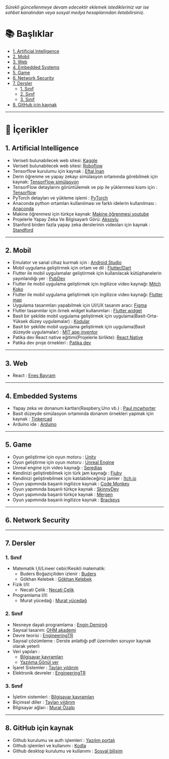 ###### Sürekli güncellenmeye devam edecektir eklemek istedikleriniz var ise sohbet kanalından veya sosyal medya hesaplarından iletebilirsiniz.

# 📚 Başlıklar
- [1. Artificial Intelligence](#1-artificial-intelligence)
- [2. Mobil](#2-mobil)
- [3. Web](#3-web)
- [4. Embedded Systems](#4-embedded-systems)
- [5. Game](#5-game)
- [6. Network Security](#6-network-security)
- [7. Dersler](#7-dersler)
  - [1. Sınıf](#1-sınıf)
  - [2. Sınıf](#2-sınıf)
  - [3. Sınıf](#3-sınıf)
- [8. GitHub için kaynak](#8-github-için-kaynak)

---

# 📌 İçerikler

## 1. Artificial Intelligence

- Veriseti bulunabilecek web sitesi: [Kaggle](https://www.kaggle.com/)
- Veriseti bulunabilecek web sitesi: [Roboflow](https://app.roboflow.com/)
- Tensorflow kurulumu için kaynak : [Eftal İnan](https://www.youtube.com/watch?v=DASXW0UuZNY&t)
- Derin öğrenme ve yapay zekayı simülasyon ortamında görebilmek için kaynak: [TensorFlow simülasyon](https://playground.tensorflow.org/#activation=tanh&batchSize=10&dataset=circle&regDataset=reg-plane&learningRate=0.03&regularizationRate=0&noise=0&networkShape=4,2&seed=0.64635&showTestData=false&discretize=false&percTrainData=50&x=true&y=true&xTimesY=false&xSquared=false&ySquared=false&cosX=false&sinX=false&cosY=false&sinY=false&collectStats=false&problem=classification&initZero=false&hideText=false)
- TensorFlow detaylarını görüntülemek ve pip ile yüklenmesi kısmı için : [Tensorflow](https://www.tensorflow.org/install/pip?hl=tr)
- PyTorch detayları ve yükleme işlemi : [PyTorch](https://www.tensorflow.org/install/pip?hl=tr)
- Anaconda python ortamları kullanılması ve farklı idelerin kullanılması : [Anaconda](https://www.anaconda.com/)
- Makine öğrenmesi için türkçe kaynak: [Makine öğrenmesi youtube](https://www.youtube.com/playlist?list=PL3ED48mWmYxrAdWjQlOWzFNaM4gLgry5T)
- Projelerle Yapay Zeka Ve Bilgisayarlı Görü: [Aksoylu](https://github.com/Aksoylu/KODLAB-Projects/tree/main)
- Stanford birden fazla yapay zeka derslerinin videoları için kaynak : [Standford](https://www.youtube.com/@stanfordonline/featured)

---

## 2. Mobil

- Emulator ve sanal cihaz kurmak için : [Android Studio](http://developer.android.com/studio?hl=tr)
- Mobil uygulama geliştirmek için ortam ve dil : [Flutter/Dart](https://docs.flutter.dev/get-started/install)
- Flutter ile mobil uygulamalar geliştirmek için kullanılacak kütüphanelerin yayınlandığı yer : [PubDev](https://pub.dev/)
- Flutter ile mobil uygulama geliştirmek için ingilizce video kaynağı: [Mitch Koko](https://www.youtube.com/@createdbykoko)
- Flutter ile mobil uygulama geliştirmek için ingilizce video kaynağı: [Flutter map](https://www.youtube.com/@FlutterMapp)
- Uygulama tasarımları yapabilmek için UI/UX tasarım aracı: [Figma](https://www.figma.com/)
- Flutter tasarımlar için örnek widget kullanımları : [Flutter widget](https://www.youtube.com/watch?v=5H-WvH5O29I&list=PLjxrf2q8roU23XGwz3Km7sQZFTdB996iG)
- Basit bir şekilde mobil uygulama geliştirmek için uygulama(Basit-Orta-Yüksek düzey uygulamalar) : [Kodular](https://www.kodular.io/)
- Basit bir şekilde mobil uygulama geliştirmek için uygulama(Basit düzeyde uygulamalar) : [MIT app inventor](https://appinventor.mit.edu/)
- Patika dev React native eğitimi(Projelerle birlikte): [React Native](https://academy.patika.dev/courses/react-native)
- Patika dev proje örnekleri : [Patika dev](https://academy.patika.dev/courses/react-native-ile-mobile-app-patikasi-projeleri)

---

## 3. Web

- React : [Enes Bayram](https://www.youtube.com/watch?v=wSDZyaLlCeo&list=PLURN6mxdcwL-xIXzq92ZJN9yRW7Q0mjzw&index=1)

---

## 4. Embedded Systems

- Yapay zeka ve donanum kartları(Raspbery,Uno vb.) : [Paul mcwhorter](https://www.youtube.com/@paulmcwhorter)
- Basit düzeyde simülasyon ortamında donanım örnekleri yapmak için kaynak : [Tinkercad](https://www.tinkercad.com/)
- Arduino ide : [Arduino](https://www.arduino.cc/en/software/)

---

## 5. Game

- Oyun geliştirme için oyun motoru : [Unity](https://unity.com/)
- Oyun geliştirme için oyun motoru : [Unreal Engine](https://www.unrealengine.com/en-US)
- Unreal engine için video kaynağı : [Seredias](https://www.youtube.com/@Seredias./videos)
- Kendinizi geliştirebilmek için türk jam kaynağı : [Fiuby](https://fiuby.com/)
- Kendinizi geliştirebilmek için katılabileceğiniz jamler : [İtch.io](https://itch.io/jams)
- Oyun yapımında başarılı ingilizce kaynak : [Code Monkey](https://www.youtube.com/@CodeMonkeyUnity)
- Oyun yapımında başarılı türkçe kaynak : [SkinnyDev](https://www.youtube.com/@skinnydev)
- Oyun yapımında başarılı türkçe kaynak : [Mergen](https://www.youtube.com/@MergentheGreat)
- Oyun yapımında başarılı ingilizce kaynak : [Brackeys](https://www.youtube.com/@Brackeys)

---

## 6. Network Security

---

## 7. Dersler

### 1. Sınıf

- Matematik I,II/Lineer cebir/Kesikli matematik:
  - Buders Boğaziçiliden izlenir : [Buders](http://youtube.com/@Buders) 
  - Gökhan Kelebek : [Gökhan Kelebek](https://www.youtube.com/@gokhankelebek)
- Fizik I/II:
  - Necati Çelik : [Necati Çelik](https://www.youtube.com/watch?v=7BvGYUYaqnQ&list=PLqNc_xpYGu778g0eFmqlEwD0W9lZeLaaw)
- Programlama I/II:
  - Murat yücedağ : [Murat yücedağ](https://www.youtube.com/watch?v=eIChume5VWQ&list=PLKnjBHu2xXNP-E_TjR-g5Tslm6dW4UH_3)

### 2. Sınıf

- Nesneye dayalı programlama : [Engin Demiroğ](https://www.youtube.com/watch?v=uucRtKBo6Yg&list=PLqG356ExoxZUGwbqoJEKSMnaxVJe4Uvf8)
- Sayısal tasarım: [OHM akademi](https://www.youtube.com/watch?v=q3cjsh3Ur2g&list=PLdcoZed79ZuckfFQIT_t8PQuSBHFK_H-s)
- Devre teorisi : [EngineeringTR](https://www.youtube.com/watch?v=DVLsbHPseig&list=PL0valUjzirzjXaj9pY5gWL9w6jvkM_XEY)
- Sayısal çözümleme : Derste anlattığı pdf üzerinden soruyor kaynak olarak yeterli
- Veri yapıları :
  - [Bilgisayar kavramları](https://www.youtube.com/watch?v=r3uOBb3BM-0&list=PLh9ECzBB8tJN9bckI6FbWB03HkmogKrFT)
  - [Yazılıma Gönül ver](https://www.youtube.com/watch?v=M0vClzp0R88&list=PLfs1gAT4S8yJjWQsWccuanLkr-X16R5pA)
- İşaret Sistemler : [Taylan yıldırım](https://www.youtube.com/watch?v=bOjTCcu-jUg&list=PL9aM95O7dCMia04oPNe7tR_reOgnGRxg1)
- Elektronik devreler : [EngineeringTR](https://www.youtube.com/watch?v=WkuuOlmTYQk&list=PL0valUjzirziPboo5_AGNz2TMlh-2Wsrf)

### 3. Sınıf

- İşletim sistemleri : [Bilgisayar kavramları](https://www.youtube.com/watch?v=r2q_XRKrqHQ&list=PLh9ECzBB8tJO9eiwfQbcA2ThMbUSkbOWf)
- Biçimsel diller : [Taylan yıldırım](https://www.youtube.com/watch?v=xDFbtOcI7Kk&list=PL9aM95O7dCMjDZ-P4X40iw6QXXqsmZfgW)
- Bilgisayar ağları : [Murat Özalp](https://ozalpmurat.github.io/BilgisayarAglari-Kitap/)

---

## 8. GitHub için kaynak

- Github kurulumu ve auth işlemleri : [Yazılım portalı](https://www.youtube.com/watch?v=N6gt0Tg_utU)
- Github işlemleri ve kullanımı : [Kodla](https://www.youtube.com/playlist?list=PLh9tR6B_Q32rDSbSaN7Xw9Geba0Va7kpd)
- Github desktop kurulumu ve kullanımı : [Sosyal bilişim](https://www.youtube.com/watch?v=GGb6Hq4S0-o)
